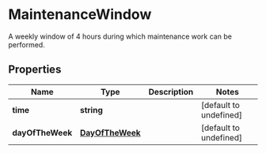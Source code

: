 # MaintenanceWindow

A weekly window of 4 hours during which maintenance work can be performed. 
## Properties
| Name | Type | Description | Notes |
| ------------ | ------------- | ------------- | ------------- |
| **time** | **string** |  | [default to undefined] |
| **dayOfTheWeek** | [**DayOfTheWeek**](DayOfTheWeek.md) |  | [default to undefined] |


